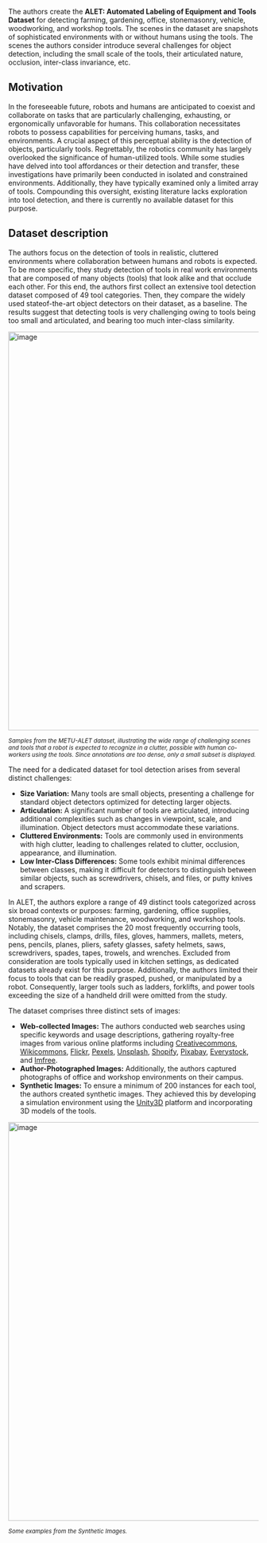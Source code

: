 The authors create the **ALET: Automated Labeling of Equipment and Tools Dataset** for detecting farming, gardening, office, stonemasonry, vehicle, woodworking, and workshop tools. The scenes in the dataset are snapshots of sophisticated environments with or without humans using the tools. The scenes the authors consider introduce several challenges for object detection, including the small scale of the tools, their articulated nature, occlusion, inter-class invariance, etc.

## Motivation

In the foreseeable future, robots and humans are anticipated to coexist and collaborate on tasks that are particularly challenging, exhausting, or ergonomically unfavorable for humans. This collaboration necessitates robots to possess capabilities for perceiving humans, tasks, and environments. A crucial aspect of this perceptual ability is the detection of objects, particularly tools. Regrettably, the robotics community has largely overlooked the significance of human-utilized tools. While some studies have delved into tool affordances or their detection and transfer, these investigations have primarily been conducted in isolated and constrained environments. Additionally, they have typically examined only a limited array of tools. Compounding this oversight, existing literature lacks exploration into tool detection, and there is currently no available dataset for this purpose.

## Dataset description

The authors focus on the detection of tools in realistic, cluttered environments where collaboration between humans and robots is expected. To be more specific, they study detection of tools in real work environments that are composed of many objects (tools) that look alike and that occlude each other. For this end, the authors first collect an extensive tool detection dataset composed of 49 tool categories. Then, they compare the widely used stateof-the-art object detectors on their dataset, as a baseline. The results suggest that detecting tools is very challenging owing to tools being too small and articulated, and bearing too much
inter-class similarity.

<img src="https://github.com/dataset-ninja/alet/assets/120389559/623e37a1-eb14-4209-8731-816be9ebbeab" alt="image" width="800">

<span style="font-size: smaller; font-style: italic;"> Samples from the METU-ALET dataset, illustrating the wide range of challenging scenes and tools that a robot is expected to recognize in a clutter, possible with human co-workers using the tools. Since annotations are too dense, only a small subset is displayed.</span>

The need for a dedicated dataset for tool detection arises from several distinct challenges:
* **Size Variation:** Many tools are small objects, presenting a challenge for standard object detectors optimized for detecting larger objects.
* **Articulation:** A significant number of tools are articulated, introducing additional complexities such as changes in viewpoint, scale, and illumination. Object detectors must accommodate these variations.
* **Cluttered Environments:** Tools are commonly used in environments with high clutter, leading to challenges related to clutter, occlusion, appearance, and illumination.
* **Low Inter-Class Differences:** Some tools exhibit minimal differences between classes, making it difficult for detectors to distinguish between similar objects, such as screwdrivers, chisels, and files, or putty knives and scrapers.

In ALET, the authors explore a range of 49 distinct tools categorized across six broad contexts or purposes: farming, gardening, office supplies, stonemasonry, vehicle maintenance, woodworking, and workshop tools. Notably, the dataset comprises the 20 most frequently occurring tools, including chisels, clamps, drills, files, gloves, hammers, mallets, meters, pens, pencils, planes, pliers, safety glasses, safety helmets, saws, screwdrivers, spades, tapes, trowels, and wrenches. Excluded from consideration are tools typically used in kitchen settings, as dedicated datasets already exist for this purpose. Additionally, the authors limited their focus to tools that can be readily grasped, pushed, or manipulated by a robot. Consequently, larger tools such as ladders, forklifts, and power tools exceeding the size of a handheld drill were omitted from the study.

The dataset comprises three distinct sets of images:
* **Web-collected Images:** The authors conducted web searches using specific keywords and usage descriptions, gathering royalty-free images from various online platforms including [Creativecommons](https://creativecommons.org/), [Wikicommons](https://commons.wikimedia.org/wiki/Main_Page), [Flickr](https://www.flickr.com/), [Pexels](https://www.pexels.com/), [Unsplash](https://unsplash.com/), [Shopify](https://www.shopify.com/), [Pixabay](https://pixabay.com/), [Everystock](https://www.everystockphoto.com/), and [Imfree](https://au.linkedin.com/company/imfree-inc.).
* **Author-Photographed Images:** Additionally, the authors captured photographs of office and workshop environments on their campus.
* **Synthetic Images:** To ensure a minimum of 200 instances for each tool, the authors created synthetic images. They achieved this by developing a simulation environment using the [Unity3D](https://unity.com/) platform and incorporating 3D models of the tools.

<img src="https://github.com/dataset-ninja/alet/assets/120389559/4e5ca04d-1707-41e1-9477-f420b0cf1011" alt="image" width="800">

<span style="font-size: smaller; font-style: italic;">Some examples from the Synthetic Images.</span>





